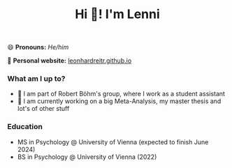 <h1 align="center">Hi 👋! I'm Lenni </h1>

<br>

😄 **Pronouns:** *He/him* 

📝 **Personal website:** [leonhardreitr.github.io](https://leonhardreitr.github.io)

### What am I up to? 

- 🌱 I am part of Robert Böhm's group, where I work as a student assistant                     
- 🔭 I am currently working on a big Meta-Analysis, my master thesis and lot's of other stuff  

### Education

- MS in Psychology @ University of Vienna (expected to finish June 2024)
- BS in Psychology @ University of Vienna (2022)


<!--
**leonhardreitr/leonhardreitr** is a ✨ _special_ ✨ repository because its `README.md` (this file) appears on your GitHub profile.

Here are some ideas to get you started:

- 🔭 I’m currently working on ...
- 🌱 I’m currently learning ...
- 👯 I’m looking to collaborate on ...
- 🤔 I’m looking for help with ...
- 💬 Ask me about ...
- 📫 How to reach me: ...
- 😄 Pronouns: ...
- ⚡ Fun fact: ...
-->
